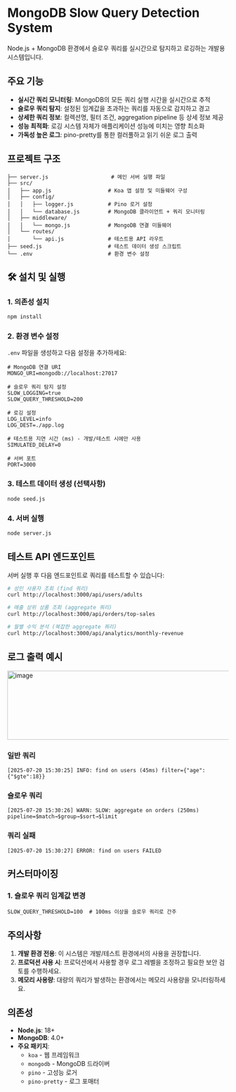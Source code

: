 # MongoDB Slow Query Detection System

Node.js + MongoDB 환경에서 슬로우 쿼리를 실시간으로 탐지하고 로깅하는 개발용 시스템입니다.

## 주요 기능

- **실시간 쿼리 모니터링**: MongoDB의 모든 쿼리 실행 시간을 실시간으로 추적
- **슬로우 쿼리 탐지**: 설정된 임계값을 초과하는 쿼리를 자동으로 감지하고 경고
- **상세한 쿼리 정보**: 컬렉션명, 필터 조건, aggregation pipeline 등 상세 정보 제공
- **성능 최적화**: 로깅 시스템 자체가 애플리케이션 성능에 미치는 영향 최소화
- **가독성 높은 로그**: pino-pretty를 통한 컬러풀하고 읽기 쉬운 로그 출력

## 프로젝트 구조

```
├── server.js                    # 메인 서버 실행 파일
├── src/
│   ├── app.js                  # Koa 앱 설정 및 미들웨어 구성
│   ├── config/
│   │   ├── logger.js           # Pino 로거 설정
│   │   └── database.js         # MongoDB 클라이언트 + 쿼리 모니터링
│   ├── middleware/
│   │   └── mongo.js            # MongoDB 연결 미들웨어
│   └── routes/
│       └── api.js              # 테스트용 API 라우트
├── seed.js                     # 테스트 데이터 생성 스크립트
└── .env                        # 환경 변수 설정
```

## 🛠 설치 및 실행

### 1. 의존성 설치

```bash
npm install
```

### 2. 환경 변수 설정

`.env` 파일을 생성하고 다음 설정을 추가하세요:

```env
# MongoDB 연결 URI
MONGO_URI=mongodb://localhost:27017

# 슬로우 쿼리 탐지 설정
SLOW_LOGGING=true
SLOW_QUERY_THRESHOLD=200

# 로깅 설정
LOG_LEVEL=info
LOG_DEST=./app.log

# 테스트용 지연 시간 (ms) - 개발/테스트 시에만 사용
SIMULATED_DELAY=0

# 서버 포트
PORT=3000
```

### 3. 테스트 데이터 생성 (선택사항)

```bash
node seed.js
```

### 4. 서버 실행

```bash
node server.js
```

## 테스트 API 엔드포인트

서버 실행 후 다음 엔드포인트로 쿼리를 테스트할 수 있습니다:

```bash
# 성인 사용자 조회 (find 쿼리)
curl http://localhost:3000/api/users/adults

# 매출 상위 상품 조회 (aggregate 쿼리)
curl http://localhost:3000/api/orders/top-sales

# 월별 수익 분석 (복잡한 aggregate 쿼리)
curl http://localhost:3000/api/analytics/monthly-revenue
```

## 로그 출력 예시

<img width="691" height="157" alt="image" src="https://github.com/user-attachments/assets/f7c28194-e6f9-47bf-881b-09db8f20ffda" />

### 일반 쿼리
```
[2025-07-20 15:30:25] INFO: find on users (45ms) filter={"age":{"$gte":18}}
```

### 슬로우 쿼리
```
[2025-07-20 15:30:26] WARN: SLOW: aggregate on orders (250ms) pipeline=$match→$group→$sort→$limit
```

### 쿼리 실패
```
[2025-07-20 15:30:27] ERROR: find on users FAILED
```

## 커스터마이징

### 1. 슬로우 쿼리 임계값 변경

```env
SLOW_QUERY_THRESHOLD=100  # 100ms 이상을 슬로우 쿼리로 간주
```

## 주의사항

1. **개발 환경 전용**: 이 시스템은 개발/테스트 환경에서의 사용을 권장합니다.
2. **프로덕션 사용 시**: 프로덕션에서 사용할 경우 로그 레벨을 조정하고 필요한 보안 검토를 수행하세요.
3. **메모리 사용량**: 대량의 쿼리가 발생하는 환경에서는 메모리 사용량을 모니터링하세요.

## 의존성

- **Node.js**: 18+
- **MongoDB**: 4.0+
- **주요 패키지**:
  - `koa` - 웹 프레임워크
  - `mongodb` - MongoDB 드라이버
  - `pino` - 고성능 로거
  - `pino-pretty` - 로그 포매터

